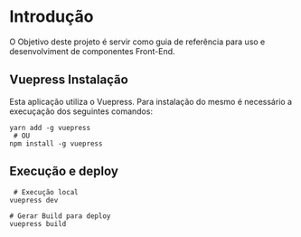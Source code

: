 # Introdução

O Objetivo deste projeto é servir como guia de referência para uso e desenvolviment de componentes Front-End.

## Vuepress Instalação

Esta aplicação utiliza o Vuepress. Para instalação do mesmo é necessário a execuçação dos seguintes comandos:

```shell
yarn add -g vuepress 
 # OU 
npm install -g vuepress

```

## Execução e deploy

```shell
 # Execução local
vuepress dev

# Gerar Build para deploy
vuepress build

```


